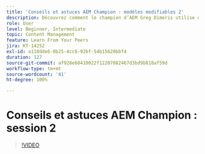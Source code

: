 ```yaml
---
title: 'Conseils et astuces AEM Champion : modèles modifiables 2'
description: Découvrez comment le champion d’AEM Greg Dimeris utilise des modèles modifiables dans AEM Sites. Consultez ces conseils rapides, puis essayez-les dans votre instance dès aujourd’hui.
role: User
level: Beginner, Intermediate
topic: Content Management
feature: Learn From Your Peers
jira: KT-14252
exl-id: a118dde6-0b25-4cc6-92bf-54b15620bbf4
duration: 127
source-git-commit: af928e60410022f12207082467d3bd9b818af59d
workflow-type: tm+mt
source-wordcount: '41'
ht-degree: 100%

---
```


# Conseils et astuces AEM Champion : session 2

>[!VIDEO](https://video.tv.adobe.com/v/3409427?quality=12&learn=on)
